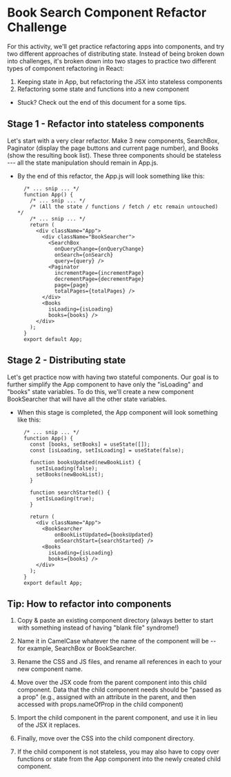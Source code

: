 # Book Search Component Refactor Challenge

For this activity, we'll get practice refactoring apps into components, and try
two different approaches of distributing state. Instead of being broken down
into challenges, it's broken down into two stages to practice two different
types of component refactoring in React:

1. Keeping state in App, but refactoring the JSX into stateless components
2. Refactoring some state and functions into a new component

- Stuck? Check out the end of this document for a some tips.



Stage 1 - Refactor into stateless components
--------------------------------------------------------

Let's start with a very clear refactor. Make 3 new components, SearchBox,
Paginator (display the page buttons and current page number), and Books (show
the resulting book list). These three components should be stateless --- all
the state manipulation should remain in App.js.

- By the end of this refactor, the App.js will look something like this:


        /* ... snip ... */
        function App() {
          /* ... snip ... */
          /* (All the state / functions / fetch / etc remain untouched) */
          /* ... snip ... */
          return (
            <div className="App">
              <div className="BookSearcher">
                <SearchBox
                  onQueryChange={onQueryChange}
                  onSearch={onSearch}
                  query={query} />
                <Paginator
                  incrementPage={incrementPage}
                  decrementPage={decrementPage}
                  page={page}
                  totalPages={totalPages} />
              </div>
              <Books
                isLoading={isLoading}
                books={books} />
            </div>
          );
        }
        export default App;




Stage 2 - Distributing state
--------------------------------------------------------

Let's get practice now with having two stateful components. Our goal is to
further simplify the App component to have only the "isLoading" and "books"
state variables. To do this, we'll create a new component BookSearcher that
will have all the other state variables.

- When this stage is completed, the App component will look something like
  this:


        /* ... snip ... */
        function App() {
          const [books, setBooks] = useState([]);
          const [isLoading, setIsLoading] = useState(false);

          function booksUpdated(newBookList) {
            setIsLoading(false);
            setBooks(newBookList);
          }

          function searchStarted() {
            setIsLoading(true);
          }

          return (
            <div className="App">
              <BookSearcher
                  onBookListUpdated={booksUpdated}
                  onSearchStart={searchStarted} />
              <Books
                isLoading={isLoading}
                books={books} />
            </div>
          );
        }
        export default App;



Tip: How to refactor into components
--------------------------------------------------------

1. Copy & paste an existing component directory (always better to start with
something instead of having "blank file" syndrome!)

2. Name it in CamelCase whatever the name of the component will be -- for
example, SearchBox or BookSearcher.

3. Rename the CSS and JS files, and rename all references in each to your new
component name.

4. Move over the JSX code from the parent component into this child component.
Data that the child component needs should be "passed as a prop" (e.g.,
assigned with an attribute in the parent, and then accessed with
props.nameOfProp in the child component)

5. Import the child component in the parent component, and use it in lieu of
the JSX it replaces.

6. Finally, move over the CSS into the child component directory.

7. If the child component is not stateless, you may also have to copy over
functions or state from the App component into the newly created child
component.

